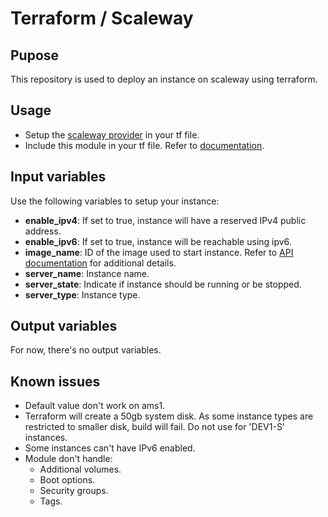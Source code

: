# Terraform / Scaleway

## Pupose

This repository is used to deploy an instance on scaleway using terraform.

## Usage

- Setup the [scaleway provider](https://www.terraform.io/docs/providers/scaleway/index.html) in your tf file.
- Include this module in your tf file. Refer to [documentation](https://www.terraform.io/docs/modules/sources.html#generic-git-repository).

## Input variables

Use the following variables to setup your instance:

- **enable_ipv4**: If set to true, instance will have a reserved IPv4 public address.
- **enable_ipv6**: If set to true, instance will be reachable using ipv6.
- **image_name**: ID of the image used to start instance. Refer to [API documentation](https://developer.scaleway.com/#images-images-get) for additional details.
- **server_name**: Instance name.
- **server_state**: Indicate if instance should be running or be stopped.
- **server_type**: Instance type.

## Output variables

For now, there's no output variables.

## Known issues

- Default value don't work on ams1.
- Terraform will create a 50gb system disk. As some instance types are restricted to smaller disk, build will fail. Do not use for 'DEV1-S' instances.
- Some instances can't have IPv6 enabled.
- Module don't handle:
  - Additional volumes.
  - Boot options.
  - Security groups.
  - Tags.